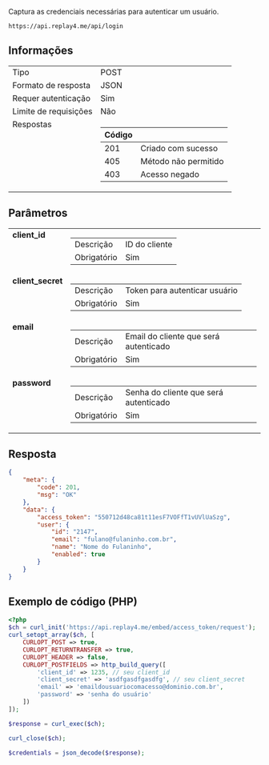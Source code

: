 Captura as credenciais necessárias para autenticar um usuário.

```
https://api.replay4.me/api/login
```

## Informações

<table>
    <tbody>
        <tr>
            <td>Tipo</td>
            <td>POST</td>
        </tr>
        <tr>
            <td>Formato de resposta</td>
            <td>JSON</td>
        </tr>
        <tr>
            <td>Requer autenticação</td>
            <td>Sim</td>
        </tr>
        <tr>
            <td>Limite de requisições</td>
            <td>Não</td>
        </tr>
        <tr>
            <td valign="top">Respostas</td>
            <td>
                <table>
                    <thead>
                        <tr>
                            <th>Código</th>
                            <th></th>
                        </tr>
                    </thead>
                    <tbody>
                        <tr>
                            <td>201</td>
                            <td>Criado com sucesso</td>
                        </tr>
                        <tr>
                            <td>405</td>
                            <td>Método não permitido</td>
                        </tr>
                        <tr>
                            <td>403</td>
                            <td>Acesso negado</td>
                        </tr>
                    </tbody>
                </table>
            </td>
        </tr>
    </tbody>
</table>

## Parâmetros

<table>
    <tbody>
        <tr>
            <td valign="top"><strong>client_id</strong></td>
            <td>
                <table>
                    <tr>
                        <td>Descrição</td>
                        <td>ID do cliente</td>
                    </tr>
                    <tr>
                        <td>Obrigatório</td>
                        <td>Sim</td>
                    </tr>
                </table>
            </td>
        </tr>
        <tr>
            <td valign="top"><strong>client_secret</strong></td>
            <td>
                <table>
                    <tr>
                        <td>Descrição</td>
                        <td>Token para autenticar usuário</td>
                    </tr>
                    <tr>
                        <td>Obrigatório</td>
                        <td>Sim</td>
                    </tr>
                </table>
            </td>
        </tr>
        <tr>
            <td valign="top"><strong>email</strong></td>
            <td>
                <table>
                    <tr>
                        <td>Descrição</td>
                        <td>Email do cliente que será autenticado</td>
                    </tr>
                    <tr>
                        <td>Obrigatório</td>
                        <td>Sim</td>
                    </tr>
                </table>
            </td>
        </tr>
        <tr>
            <td valign="top"><strong>password</strong></td>
            <td>
                <table>
                    <tr>
                        <td>Descrição</td>
                        <td>Senha do cliente que será autenticado</td>
                    </tr>
                    <tr>
                        <td>Obrigatório</td>
                        <td>Sim</td>
                    </tr>
                </table>
            </td>
        </tr>
    </tbody>
</table>

## Resposta

```json
{
    "meta": {
        "code": 201,
        "msg": "OK"
    },
    "data": {
        "access_token": "550712d48ca81t11esF7VOFfT1vUVlUaSzg",
        "user": {
            "id": "2147",
            "email": "fulano@fulaninho.com.br",
            "name": "Nome do Fulaninho",
            "enabled": true
        }
    }
}
```



## Exemplo de código (PHP)

```php
<?php
$ch = curl_init('https://api.replay4.me/embed/access_token/request');
curl_setopt_array($ch, [
    CURLOPT_POST => true,
    CURLOPT_RETURNTRANSFER => true,
    CURLOPT_HEADER => false,
    CURLOPT_POSTFIELDS => http_build_query([
        'client_id' => 1235, // seu client_id
        'client_secret' => 'asdfgasdfgasdfg', // seu client_secret
        'email' => 'emaildousuariocomacesso@dominio.com.br',
        'password' => 'senha do usuário'
    ])
]);

$response = curl_exec($ch);

curl_close($ch);

$credentials = json_decode($response);
```